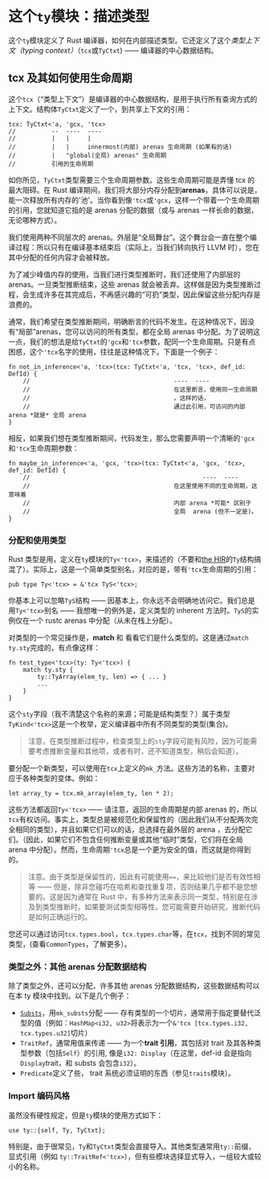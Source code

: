 # 这个`ty`模块：描述类型

这个`ty`模块定义了 Rust 编译器，如何在内部描述类型。它还定义了这个*类型上下文（typing context）*（`tcx`或`TyCtxt`) —— 编译器的中心数据结构。

## tcx 及其如何使用生命周期

这个`tcx`（“类型上下文”）是编译器的中心数据结构，是用于执行所有查询方式的上下文。结构体`TyCtxt`定义了一个，到共享上下文的引用：

```rust,ignore
tcx: TyCtxt<'a, 'gcx, 'tcx>
//          --  ----  ----
//          |   |     |
//          |   |     innermost(内部) arenas 生命周期 (如果有的话)
//          |   "global(全局) arenas" 生命周期
//          引用的生命周期
```

如你所见，`TyCtxt`类型需要三个生命周期参数。这些生命周期可能是弄懂 tcx 的最大阻碍。在 Rust 编译期间，我们将大部分内存分配到**arenas**，具体可以说是，能一次释放所有内存的'池'。当你看到像`'tcx`或`'gcx`，这样一个带着一个生命周期的引用，您就知道它指的是 arenas 分配的数据（或与 arenas 一样长命的数据，无论哪种方式）。

我们使用两种不同层次的 arenas。外层是“全局舞台”。这个舞台会一直在整个编译过程：所以只有在编译基本结束后（实际上，当我们转向执行 LLVM 时），您在其中分配的任何内容才会被释放。

为了减少峰值内存的使用，当我们进行类型推断时，我们还使用了内部层的 arenas。一旦类型推断结束，这些 arenas 就会被丢弃。这样做是因为类型推断过程，会生成许多在其完成后，不再感兴趣的“可扔”类型，因此保留这些分配内存是浪费的。

通常，我们希望在类型推断期间，明确断言的代码不发生。在这种情况下，因没有“局部”arenas，您可以访问的所有类型，都在全局 arenas 中分配。为了说明这一点，我们的想法是给`TyCtxt`的`'gcx`和`'tcx`参数，配同一个生命周期。只是有点困惑，这个`'tcx`名字的使用，往往是这种情况下。下面是一个例子：

```rust,ignore
fn not_in_inference<'a, 'tcx>(tcx: TyCtxt<'a, 'tcx, 'tcx>, def_id: DefId) {
    //                                        ----  ----
    //                                        在这里断言，使用同一生命周期
    //                                        ，这样的话，
    //                                        通过此引用，可访问的内部arena *就是* 全局 arena
}
```

相反，如果我们想在类型推断期间，代码发生，那么您需要声明一个清晰的`'gcx`和`'tcx`生命周期参数：

```rust,ignore
fn maybe_in_inference<'a, 'gcx, 'tcx>(tcx: TyCtxt<'a, 'gcx, 'tcx>, def_id: DefId) {
    //                                                ----  ----
    //                                        在这里使用不同的生命周期，这意味着
    //                                        内部 arena *可能* 区别于
    //                                        全局  arena (但不一定是)。
}
```

### 分配和使用类型

Rust 类型是用，定义在`ty`模块的`Ty<'tcx>`，来描述的（不要和[the HIR]的`Ty`结构搞混了）。实际上，这是一个简单类型别名，对应的是，带有`'tcx`生命周期的引用：

```rust,ignore
pub type Ty<'tcx> = &'tcx TyS<'tcx>;
```

[the hir]: ./hir.zh.html

你基本上可以忽略`TyS`结构 —— 因基本上，你永远不会明确地访问它。我们总是用`Ty<'tcx>`别名 —— 我想唯一的例外是，定义类型的 inherent 方法时。`TyS`的实例仅在一个 rustc arenas 中分配（从未在栈上分配）。

对类型的一个常见操作是，**match** 和 看看它们是什么类型的。这是通过`match ty.sty`完成的，有点像这样：

```rust,ignore
fn test_type<'tcx>(ty: Ty<'tcx>) {
    match ty.sty {
        ty::TyArray(elem_ty, len) => { ... }
        ...
    }
}
```

这个`sty`字段（我不清楚这个名称的来源；可能是结构类型？）属于类型`TyKind<'tcx>`这是一个枚举，定义编译器中所有不同类型的类型(集合)。

> 注意，在类型推断过程中，检查类型上的`sty`字段可能有风险，因为可能需要考虑推断变量和其他项，或者有时，还不知道类型，稍后会知道）。

要分配一个新类型，可以使用在`tcx`上定义的`mk_`方法。这些方法的名称，主要对应于各种类型的变体。例如：

```rust,ignore
let array_ty = tcx.mk_array(elem_ty, len * 2);
```

这些方法都返回`Ty<'tcx>` —— 请注意，返回的生命周期是内部 arenas 的，所以`tcx`有权访问。事实上，类型总是被规范化和保留性的（因此我们从不分配两次完全相同的类型），并且如果它们可以的话，总选择在最外层的 arena ，去分配它们。（因此，如果它们不包含任何推断变量或其他“临时”类型，它们将在全局 arena 中分配）。然而，生命周期`'tcx`总是一个更为安全的值，而这就是你得到的。

> 注意。由于类型是保留性的，因此有可能使用`==`，来比较他们是否有效性相等 —— 但是，除非您碰巧在哈希和查找重复项，否则结果几乎都不是您想要的。这是因为通常在 Rust 中，有多种方法来表示同一类型，特别是在涉及到类型推断时。如果要测试类型相等性，您可能需要开始研究，推断代码是如何正确运行的。

您还可以通过访问`tcx.types.bool`，`tcx.types.char`等，在`tcx`，找到不同的常见类型，(查看`CommonTypes`，了解更多）。

### 类型之外：其他 arenas 分配数据结构

除了类型之外，还可以分配，许多其他 arenas 分配数据结构，这些数据结构可以在本 ty 模块中找到。以下是几个例子：

- [`Substs`][subst]，用`mk_substs`分配 —— 存有类型的一个切片，通常用于指定要替代泛型的值（例如：`HashMap<i32, u32>`将表示为一个`&'tcx [tcx.types.i32, tcx.types.u32]`切片）
- `TraitRef`，通常用值来传递 —— 为一个**trait 引用**，其包括对 trait 及其各种类型参数（包括`Self`）的引用, 像是`i32: Display`（在这里，def-id 会是指向`Display`trait，和 substs 会包含`i32`）。
- `Predicate`定义了些， trait 系统必须证明的东西（参见`traits`模块）。

[subst]: ./kinds.zh.html#subst

### Import 编码风格

虽然没有硬性规定，但是`ty`模块的使用方式如下：

```rust,ignore
use ty::{self, Ty, TyCtxt};
```

特别是，由于很常见，`Ty`和`TyCtxt`类型会直接导入。其他类型通常用`ty::`前缀，显式引用（例如 `ty::TraitRef<'tcx>`），但有些模块选择显式导入，一组较大或较小的名称。
